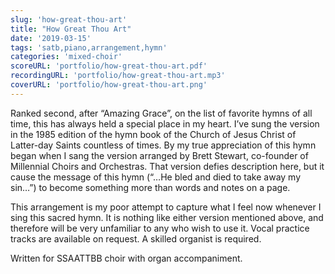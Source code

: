 ```yaml
---
slug: 'how-great-thou-art'
title: "How Great Thou Art"
date: '2019-03-15'
tags: 'satb,piano,arrangement,hymn'
categories: 'mixed-choir'
scoreURL: 'portfolio/how-great-thou-art.pdf'
recordingURL: 'portfolio/how-great-thou-art.mp3'
coverURL: 'portfolio/how-great-thou-art.png'
---
```

Ranked second, after “Amazing Grace”, on the list of favorite hymns of all time, this has always held a special place in my heart. I’ve sung the version in the 1985 edition of the hymn book of the Church of Jesus Christ of Latter-day Saints countless of times. By my true appreciation of this hymn began when I sang the version arranged by Brett Stewart, co-founder of Millennial Choirs and Orchestras. That version defies description here, but it cause the message of this hymn (“…He bled and died to take away my sin…”) to become something more than words and notes on a page.

This arrangement is my poor attempt to capture what I feel now whenever I sing this sacred hymn. It is nothing like either version mentioned above, and therefore will be very unfamiliar to any who wish to use it. Vocal practice tracks are available on request. A skilled organist is required.

Written for SSAATTBB choir with organ accompaniment.